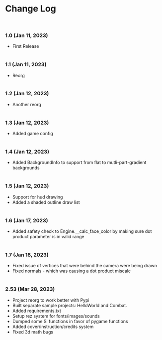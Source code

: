 
# Change Log

<BR>

### 1.0 (Jan 11, 2023)
- First Release
<BR><BR>

### 1.1 (Jan 11, 2023)
- Reorg
<BR><BR>

### 1.2 (Jan 12, 2023)
- Another reorg
<BR><BR>

### 1.3 (Jan 12, 2023)
- Added game config
<BR><BR>

### 1.4 (Jan 12, 2023)
- Added BackgroundInfo to support from flat to mutli-part-gradient backgrounds
<BR><BR>

### 1.5 (Jan 12, 2023)
- Support for hud drawing
- Added a shaded outline draw list
<BR><BR>

### 1.6 (Jan 17, 2023)
- Added safety check to Engine.__calc_face_color by making sure dot product parameter is in valid range
<BR><BR>

### 1.7 (Jan 18, 2023)
- Fixed issue of vertices that were behind the camera were being drawn
- Fixed normals - which was causing a dot product miscalc
<BR><BR>

### 2.53 (Mar 28, 2023) 
- Project reorg to work better with Pypi
- Built separate sample projects: HelloWorld and Combat.
- Added requirements.txt
- Setup rez system for fonts/images/sounds
- Dumped some Si functions in favor of pygame functions
- Added cover/instruction/credits system
- Fixed 3d math bugs
<BR><BR>

<BR><BR><BR><BR>
